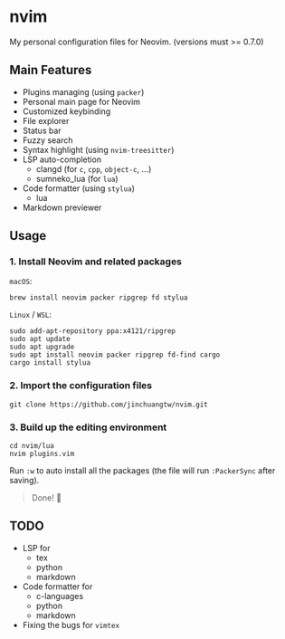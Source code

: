# nvim
My personal configuration files for Neovim. (versions must >= 0.7.0)

## Main Features
* Plugins managing (using `packer`)
* Personal main page for Neovim
* Customized keybinding
* File explorer
* Status bar
* Fuzzy search
* Syntax highlight (using `nvim-treesitter`)
* LSP auto-completion
    * clangd (for `c`, `cpp`, `object-c`, ...)
    * sumneko_lua (for `lua`)
* Code formatter (using `stylua`)
    * lua
* Markdown previewer

## Usage
### 1. Install Neovim and related packages
`macOS`:
```
brew install neovim packer ripgrep fd stylua
```

`Linux` / `WSL`:
```
sudo add-apt-repository ppa:x4121/ripgrep
sudo apt update
sudo apt upgrade
sudo apt install neovim packer ripgrep fd-find cargo
cargo install stylua
```
### 2. Import the configuration files
```
git clone https://github.com/jinchuangtw/nvim.git
```

### 3. Build up the editing environment
```
cd nvim/lua
nvim plugins.vim
```
Run `:w` to auto install all the packages (the file will run `:PackerSync`
after saving).
> Done! :100:

## TODO
* LSP for
    * tex
    * python
    * markdown
* Code formatter for 
    * c-languages
    * python
    * markdown
* Fixing the bugs for `vimtex`
